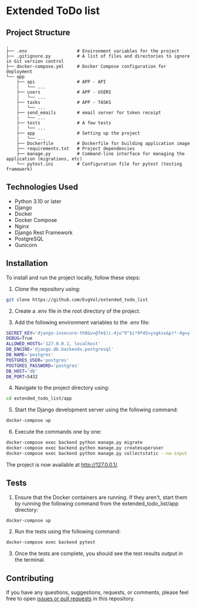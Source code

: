 # Extended ToDo list

## Project Structure

```
.
├── .env                   # Environment variables for the project
├── .gitignore.py          # A list of files and directories to ignore in Git version control
├── docker-compose.yml     # Docker Compose configuration for deployment
└── app
    ├── api                # APP - API
    |   └── ...       
    ├── users              # APP - USERS
    |   └── ...       
    ├── tasks              # APP - TASKS
    |   └── ...
    ├── send_emails        # email server for token receipt
    |   └── ...
    ├── tests              # A few tests 
    |   └── ...
    ├── app                # Setting up the project
    |   └── ...                   
    ├── Dockerfile         # Dockerfile for building application image
    ├── requirements.txt   # Project dependencies
    ├── manage.py          # Command-line interface for managing the application (migrations, etc) 
    └── pytest.ini         # Configuration file for pytest (testing framework)
```

## Technologies Used
* Python 3.10 or later
* Django
* Docker
* Docker Compose
* Nginx
* Django Rest Framework
* PostgreSQL
* Gunicorn

## Installation
To install and run the project locally, follow these steps:

1. Clone the repository using:
```bash
git clone https://github.com/EvgVol/extended_todo_list
```
2. Create a .env file in the root directory of the project.

3. Add the following environment variables to the .env file:
```bash
SECRET_KEY='django-insecure-th0&v=@7m$)i-4jo^9^$i*9f45=ysgksx&p)*-4g=y)q0)-8i%'
DEBUG=True
ALLOWED_HOSTS='127.0.0.1, localhost'
DB_ENGINE='django.db.backends.postgresql'
DB_NAME='postgres'
POSTGRES_USER='postgres'
POSTGRES_PASSWORD='postgres'
DB_HOST='db'
DB_PORT=5432
```
4. Navigate to the project directory using:
```bash
cd extended_todo_list/app
```
5. Start the Django development server using the following command:
```bash
docker-compose up
```
6. Execute the commands one by one:

```bash
docker-compose exec backend python manage.py migrate
docker-compose exec backend python manage.py createsuperuser
docker-compose exec backend python manage.py collectstatic --no-input
```

The project is now available at http://127.0.0.1/.


## Tests

1. Ensure that the Docker containers are running. If they aren't, start them by running the following command from the extended_todo_list/app directory:
```bash
docker-compose up
```

2. Run the tests using the following command:
```bash
docker-compose exec backend pytest
```

3. Once the tests are complete, you should see the test results output in the terminal.

## Contributing

If you have any questions, suggestions, requests, or comments, please feel free to open [issues or pull requests](https://github.com/EvgVol/extended_todo_list/issues) in this repository.
